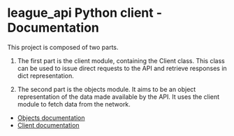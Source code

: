 # league_api Python client - Documentation

This project is composed of two parts.

1. The first part is the client module, containing the Client class. This
class can be used to issue direct requests to the API and retrieve responses
in dict representation.

2. The second part is the objects module. It aims to be an object
representation of the data made available by the API. It uses the client
module to fetch data from the network.

* [Objects documentation](objects.md)
* [Client documentation](client.md)